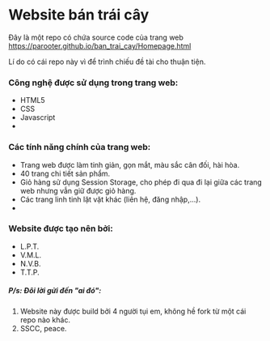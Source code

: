 # Website bán trái cây #
Đây là một repo có chứa source code của trang web https://parooter.github.io/ban_trai_cay/Homepage.html

Lí do có cái repo này vì để trình chiếu đề tài cho thuận tiện. 

### Công nghệ được sử dụng trong trang web:
- HTML5
- CSS
- Javascript 
- 
### Các tính năng chính của trang web:
- Trang web được làm tinh giản, gọn mắt, màu sắc cân đối, hài hòa.
- 40 trang chi tiết sản phẩm.
- Giỏ hàng sử dụng Session Storage, cho phép đi qua đi lại giữa các trang web nhưng vẫn giữ được giỏ hàng.
- Các trang linh tinh lặt vặt khác (liên hệ, đăng nhập,...).
- 
### Website được tạo nên bởi:
- L.P.T.
- V.M.L.
- N.V.B.
- T.T.P.

##### P/s: Đôi lời gửi đến "ai đó":
1. Website này được build bởi 4 người tụi em, không hề fork từ một cái repo nào khác.
2. SSCC, peace.
